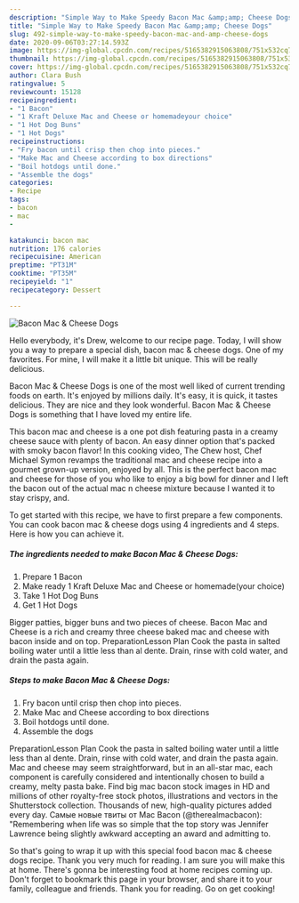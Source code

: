 ```yaml
---
description: "Simple Way to Make Speedy Bacon Mac &amp;amp; Cheese Dogs"
title: "Simple Way to Make Speedy Bacon Mac &amp;amp; Cheese Dogs"
slug: 492-simple-way-to-make-speedy-bacon-mac-and-amp-cheese-dogs
date: 2020-09-06T03:27:14.593Z
image: https://img-global.cpcdn.com/recipes/5165382915063808/751x532cq70/bacon-mac-cheese-dogs-recipe-main-photo.jpg
thumbnail: https://img-global.cpcdn.com/recipes/5165382915063808/751x532cq70/bacon-mac-cheese-dogs-recipe-main-photo.jpg
cover: https://img-global.cpcdn.com/recipes/5165382915063808/751x532cq70/bacon-mac-cheese-dogs-recipe-main-photo.jpg
author: Clara Bush
ratingvalue: 5
reviewcount: 15128
recipeingredient:
- "1 Bacon"
- "1 Kraft Deluxe Mac and Cheese or homemadeyour choice"
- "1 Hot Dog Buns"
- "1 Hot Dogs"
recipeinstructions:
- "Fry bacon until crisp then chop into pieces."
- "Make Mac and Cheese according to box directions"
- "Boil hotdogs until done."
- "Assemble the dogs"
categories:
- Recipe
tags:
- bacon
- mac
- 

katakunci: bacon mac  
nutrition: 176 calories
recipecuisine: American
preptime: "PT31M"
cooktime: "PT35M"
recipeyield: "1"
recipecategory: Dessert

---
```



![Bacon Mac &amp; Cheese Dogs](https://img-global.cpcdn.com/recipes/5165382915063808/751x532cq70/bacon-mac-cheese-dogs-recipe-main-photo.jpg)

Hello everybody, it's Drew, welcome to our recipe page. Today, I will show you a way to prepare a special dish, bacon mac &amp; cheese dogs. One of my favorites. For mine, I will make it a little bit unique. This will be really delicious.

Bacon Mac &amp; Cheese Dogs is one of the most well liked of current trending foods on earth. It's enjoyed by millions daily. It's easy, it is quick, it tastes delicious. They are nice and they look wonderful. Bacon Mac &amp; Cheese Dogs is something that I have loved my entire life.

This bacon mac and cheese is a one pot dish featuring pasta in a creamy cheese sauce with plenty of bacon. An easy dinner option that&#39;s packed with smoky bacon flavor! In this cooking video, The Chew host, Chef Michael Symon revamps the traditional mac and cheese recipe into a gourmet grown-up version, enjoyed by all. This is the perfect bacon mac and cheese for those of you who like to enjoy a big bowl for dinner and I left the bacon out of the actual mac n cheese mixture because I wanted it to stay crispy, and.


To get started with this recipe, we have to first prepare a few components. You can cook bacon mac &amp; cheese dogs using 4 ingredients and 4 steps. Here is how you can achieve it.

<!--inarticleads1-->

##### The ingredients needed to make Bacon Mac &amp; Cheese Dogs:

1. Prepare 1 Bacon
1. Make ready 1 Kraft Deluxe Mac and Cheese or homemade(your choice)
1. Take 1 Hot Dog Buns
1. Get 1 Hot Dogs


Bigger patties, bigger buns and two pieces of cheese. Bacon Mac and Cheese is a rich and creamy three cheese baked mac and cheese with bacon inside and on top. PreparationLesson Plan Cook the pasta in salted boiling water until a little less than al dente. Drain, rinse with cold water, and drain the pasta again. 

<!--inarticleads2-->

##### Steps to make Bacon Mac &amp; Cheese Dogs:

1. Fry bacon until crisp then chop into pieces.
1. Make Mac and Cheese according to box directions
1. Boil hotdogs until done.
1. Assemble the dogs


PreparationLesson Plan Cook the pasta in salted boiling water until a little less than al dente. Drain, rinse with cold water, and drain the pasta again. Mac and cheese may seem straightforward, but in an all-star mac, each component is carefully considered and intentionally chosen to build a creamy, melty pasta bake. Find big mac bacon stock images in HD and millions of other royalty-free stock photos, illustrations and vectors in the Shutterstock collection. Thousands of new, high-quality pictures added every day. Самые новые твиты от Mac Bacon (@therealmacbacon): &#34;Remembering when life was so simple that the top story was Jennifer Lawrence being slightly awkward accepting an award and admitting to. 

So that's going to wrap it up with this special food bacon mac &amp; cheese dogs recipe. Thank you very much for reading. I am sure you will make this at home. There's gonna be interesting food at home recipes coming up. Don't forget to bookmark this page in your browser, and share it to your family, colleague and friends. Thank you for reading. Go on get cooking!
